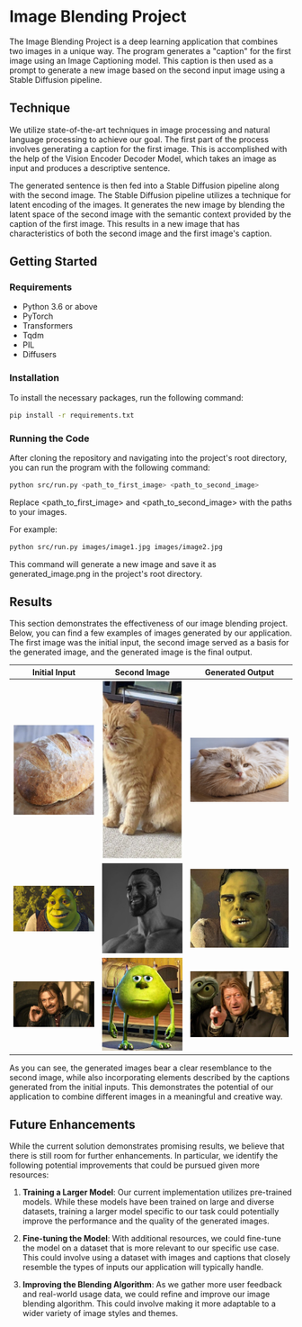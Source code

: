 # Image Blending Project

The Image Blending Project is a deep learning application that combines two images in a unique way. The program generates a "caption" for the first image using an Image Captioning model. This caption is then used as a prompt to generate a new image based on the second input image using a Stable Diffusion pipeline.

## Technique

We utilize state-of-the-art techniques in image processing and natural language processing to achieve our goal. The first part of the process involves generating a caption for the first image. This is accomplished with the help of the Vision Encoder Decoder Model, which takes an image as input and produces a descriptive sentence.

The generated sentence is then fed into a Stable Diffusion pipeline along with the second image. The Stable Diffusion pipeline utilizes a technique for latent encoding of the images. It generates the new image by blending the latent space of the second image with the semantic context provided by the caption of the first image. This results in a new image that has characteristics of both the second image and the first image's caption.

## Getting Started

### Requirements

- Python 3.6 or above
- PyTorch
- Transformers
- Tqdm
- PIL
- Diffusers

### Installation

To install the necessary packages, run the following command:

```bash
pip install -r requirements.txt
```

### Running the Code
After cloning the repository and navigating into the project's root directory, you can run the program with the following command:

```bash
python src/run.py <path_to_first_image> <path_to_second_image>
```
Replace <path_to_first_image> and <path_to_second_image> with the paths to your images.

For example:

```bash
python src/run.py images/image1.jpg images/image2.jpg
```
This command will generate a new image and save it as generated_image.png in the project's root directory.

## Results

This section demonstrates the effectiveness of our image blending project. Below, you can find a few examples of images generated by our application. The first image was the initial input, the second image served as a basis for the generated image, and the generated image is the final output.

| Initial Input | Second Image | Generated Output |
|:-------------:|:------------:|:----------------:|
| ![Initial](images/initial1.jpg) | ![Second](images/second1.jpg) | ![Generated](images/generated1.jpg) |
| ![Initial](images/initial2.jpg) | ![Second](images/second2.jpg) | ![Generated](images/generated2.jpg) |
| ![Initial](images/initial3.jpg) | ![Second](images/second3.jpg) | ![Generated](images/generated3.jpg) |

As you can see, the generated images bear a clear resemblance to the second image, while also incorporating elements described by the captions generated from the initial inputs. This demonstrates the potential of our application to combine different images in a meaningful and creative way.

## Future Enhancements

While the current solution demonstrates promising results, we believe that there is still room for further enhancements. In particular, we identify the following potential improvements that could be pursued given more resources:

1. **Training a Larger Model**: Our current implementation utilizes pre-trained models. While these models have been trained on large and diverse datasets, training a larger model specific to our task could potentially improve the performance and the quality of the generated images.

2. **Fine-tuning the Model**: With additional resources, we could fine-tune the model on a dataset that is more relevant to our specific use case. This could involve using a dataset with images and captions that closely resemble the types of inputs our application will typically handle.

3. **Improving the Blending Algorithm**: As we gather more user feedback and real-world usage data, we could refine and improve our image blending algorithm. This could involve making it more adaptable to a wider variety of image styles and themes.


